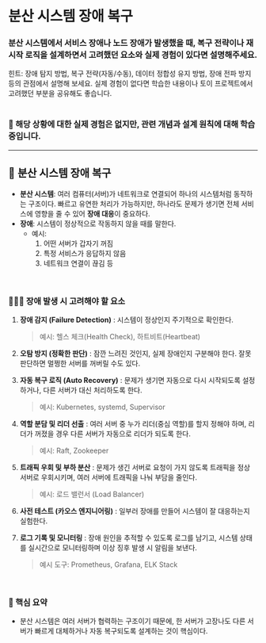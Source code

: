 # 분산 시스템 장애 복구
### 분산 시스템에서 서비스 장애나 노드 장애가 발생했을 때, 복구 전략이나 재시작 로직을 설계하면서 고려했던 요소와 실제 경험이 있다면 설명해주세요.
힌트: 장애 탐지 방법, 복구 전략(자동/수동), 데이터 정합성 유지 방법, 장애 전파 방지 등의 관점에서 설명해 보세요. 실제 경험이 없다면 학습한 내용이나 토이 프로젝트에서 고려했던 부분을 공유해도 좋습니다.
<br/> <br/>

### 🎯 해당 상황에 대한 실제 경험은 없지만, 관련 개념과 설계 원칙에 대해 학습중입니다.

--- 

## 🌱 분산 시스템 장애 복구

- **분산 시스템**: 여러 컴퓨터(서버)가 네트워크로 연결되어 하나의 시스템처럼 동작하는 구조이다. 빠르고 유연한 처리가 가능하지만, 하나라도 문제가 생기면 전체 서비스에 영향을 줄 수 있어 **장애 대응**이 중요하다.
- **장애**: 시스템이 정상적으로 작동하지 않을 때를 말한다.
  - 예시:
    1. 어떤 서버가 갑자기 꺼짐  
    2. 특정 서비스가 응답하지 않음  
    3. 네트워크 연결이 끊김 등
<br/>

### 🧑🏻‍🌾 장애 발생 시 고려해야 할 요소

1. **장애 감지 (Failure Detection)** : 시스템이 정상인지 주기적으로 확인한다. 
   > 예시: 헬스 체크(Health Check), 하트비트(Heartbeat)

2. **오탐 방지 (정확한 판단)** : 잠깐 느려진 것인지, 실제 장애인지 구분해야 한다. 잘못 판단하면 멀쩡한 서버를 꺼버릴 수도 있다.

3. **자동 복구 로직 (Auto Recovery)** : 문제가 생기면 자동으로 다시 시작되도록 설정하거나, 다른 서버가 대신 처리하도록 한다.
   > 예시: Kubernetes, systemd, Supervisor

4. **역할 분담 및 리더 선출** : 여러 서버 중 누가 리더(중심 역할)를 할지 정해야 하며, 리더가 꺼졌을 경우 다른 서버가 자동으로 리더가 되도록 한다.
   > 예시: Raft, Zookeeper

5. **트래픽 우회 및 부하 분산** : 문제가 생긴 서버로 요청이 가지 않도록 트래픽을 정상 서버로 우회시키며, 여러 서버에 트래픽을 나눠 부담을 줄인다.
   > 예시: 로드 밸런서 (Load Balancer)

6. **사전 테스트 (카오스 엔지니어링)** : 일부러 장애를 만들어 시스템이 잘 대응하는지 실험한다.

7. **로그 기록 및 모니터링** : 장애 원인을 추적할 수 있도록 로그를 남기고, 시스템 상태를 실시간으로 모니터링하며 이상 징후 발생 시 알림을 보낸다.
   > 예시 도구: Prometheus, Grafana, ELK Stack
<br/>

### 👀 핵심 요약
- 분산 시스템은 여러 서버가 협력하는 구조이기 때문에, 한 서버가 고장나도 다른 서버가 빠르게 대체하거나 자동 복구되도록 설계하는 것이 핵심이다.

